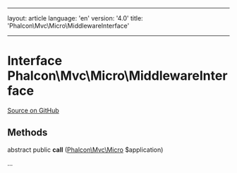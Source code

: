 * * *

layout: article language: 'en' version: '4.0' title: 'Phalcon\Mvc\Micro\MiddlewareInterface'

* * *

# Interface **Phalcon\Mvc\Micro\MiddlewareInterface**

<a href="https://github.com/phalcon/cphalcon/tree/v3.4.0/phalcon/mvc/micro/middlewareinterface.zep" class="btn btn-default btn-sm">Source on GitHub</a>

## Methods

abstract public **call** ([Phalcon\Mvc\Micro](/3.4/en/api/Phalcon_Mvc_Micro) $application)

...
